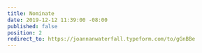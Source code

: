 ```yaml
---
title: Nominate
date: 2019-12-12 11:39:00 -08:00
published: false
position: 2
redirect_to: https://joannanwaterfall.typeform.com/to/gGnBBe
---
```


